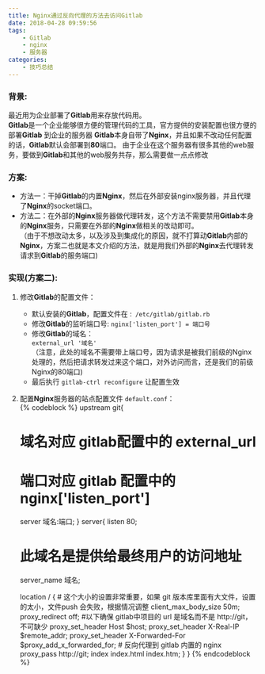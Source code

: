 ```yaml
---
title: Nginx通过反向代理的方法去访问Gitlab
date: 2018-04-28 09:59:56
tags: 
    - Gitlab 
    - nginx 
    - 服务器
categories: 
    - 技巧总结
---
```

### 背景:  
最近用为企业部署了**Gitlab**用来存放代码用。  
**Gitlab**是一个企业能够很方便的管理代码的工具，官方提供的安装配置也很方便的部署**Gitlab** 到企业的服务器
**Gitlab**本身自带了**Nginx**，并且如果不改动任何配置的话，**Gitlab**默认会部署到**80**端口。
由于企业在这个服务器有很多其他的web服务，要做到**Gitlab**和其他的web服务共存，那么需要做一点点修改
### 方案:  
- 方法一：干掉**Gitlab**的内置**Nginx**，然后在外部安装nginx服务器，并且代理了**Nginx**的socket端口。  
- 方法二：在外部的**Nginx**服务器做代理转发，这个方法不需要禁用**Gitlab**本身的**Nginx**服务，只需要在外部的**Nginx**做相关的改动即可。  
（由于不想改动太多，以及涉及到集成化的原因，就不打算动**Gitlab**内部的**Nginx**，方案二也就是本文介绍的方法，就是用我们外部的**Nginx**去代理转发请求到**Gitlab**的服务端口)  

### 实现(方案二): 
1. 修改**Gitlab**的配置文件： 
   - 默认安装的**Gitlab**，配置文件在 :`` /etc/gitlab/gitlab.rb``  
   - 修改**Gitlab**的监听端口号:
``nginx['listen_port'] = 端口号``    
   - 修改**Gitlab**的域名：  
``external_url '域名'``  
（注意，此处的域名不需要带上端口号，因为请求是被我们前级的Nginx处理的，然后把请求转发过来这个端口，对外访问而言，还是我们的前级Nginx的80端口)  
   - 最后执行  ``gitlab-ctrl reconfigure`` 让配置生效  
2. 配置**Nginx**服务器的站点配置文件 ```default.conf```：  
{% codeblock %}
upstream  git{
    # 域名对应 gitlab配置中的 external_url
    # 端口对应 gitlab 配置中的 nginx['listen_port']
    server  域名:端口;
}
server{
    listen 80;
    # 此域名是提供给最终用户的访问地址
    server_name 域名;

    location / {
        # 这个大小的设置非常重要，如果 git 版本库里面有大文件，设置的太小，文件push 会失败，根据情况调整
        client_max_body_size 50m;
        proxy_redirect off;
        #以下确保 gitlab中项目的 url 是域名而不是 http://git，不可缺少
        proxy_set_header Host $host;
        proxy_set_header X-Real-IP $remote_addr;
        proxy_set_header X-Forwarded-For $proxy_add_x_forwarded_for;
        # 反向代理到 gitlab 内置的 nginx
        proxy_pass http://git;
        index index.html index.htm;
    }
} 
{% endcodeblock %}
